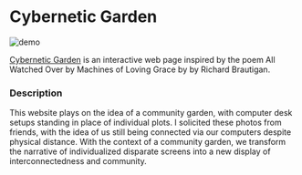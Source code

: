 # Cybernetic Garden

![demo](https://github.com/Qianqianye/iml400/blob/main/cybernetic-garden/asset/cybernetic-garden-demo.gif)

[Cybernetic Garden](http://togekisse.github.io/iml400/project-1) is an interactive web page inspired by the poem All Watched Over by Machines of Loving Grace by by Richard Brautigan.

### Description

This website plays on the idea of a community garden, with computer desk setups standing in place of individual plots. I solicited these photos from friends, with the idea of us still being connected via our computers despite physical distance. With the context of a community garden, we transform the narrative of individualized disparate screens into a new display of interconnectedness and community.
